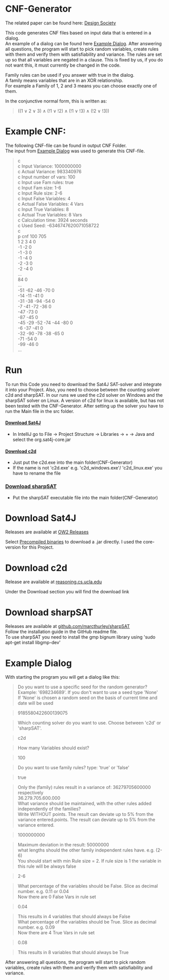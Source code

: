 # CNF-Generator

The related paper can be found here: [Design Society](https://www.designsociety.org/publication/47699/Generation+of+Rule-Based+Variance+Schemes+Towards+a+Data-Driven+Development+of+High-Variant+Product+Portfolios)  

This code generates CNF files based on input data that is entered in a dialog.  
An example of a dialog can be found here [Example Dialog](#example-dialog). 
After answering all questions, the program will start to pick random variables, 
create rules with them and verify them with satisfiability and variance.
The rules are set up so that all variables are negated in a clause.
This is fixed by us, if you do not want this,
it must currently be changed in the code. 

Family rules can be used if you answer with true in the dialog.  
A family means variables that are in an XOR relationship.  
For example a Family of 1, 2 and 3 means you can choose exactly one of them.

In the conjunctive normal form, this is written as:
> ((1 ∨ 2 ∨ 3) ∧ (!1 ∨ !2) ∧ (!1 ∨ !3) ∧ (!2 ∨ !3))

# Example CNF:
The following CNF-file can be found in output CNF Folder.  
The input from [Example Dialog](#example-dialog) was used to generate this CNF-file.
> c  
> c Input Variance: 1000000000  
> c Actual Variance: 983340976  
> c Input number of vars: 100  
> c Input use Fam rules: true  
> c Input Fam size: 1-6  
> c Input Rule size: 2-6  
> c Input False Variables: 4  
> c Actual False Variables: 4 Vars  
> c Input True Variables: 8  
> c Actual True Variables: 8 Vars  
> c Calculation time: 3924 seconds  
> c Used Seed: -6346747620071058722  
> c  
> p cnf 100 705  
> 1 2 3 4 0  
> -1 -2 0  
> -1 -3 0  
> -1 -4 0  
> -2 -3 0  
> -2 -4 0  
> ...  
> 84 0   
> ...  
> -51 -62 -46 -70 0  
> -14 -11 -41 0  
> -31 -38 -94 -54 0  
> -7 -41 -72 -36 0  
> -47 -73 0  
> -87 -45 0  
> -45 -29 -52 -74 -44 -80 0  
> -6 -37 -41 0  
> -32 -90 -78 -38 -65 0  
> -71 -54 0  
> -99 -46 0  
> ...

# Run
To run this Code you need to download the Sat4J SAT-solver and integrate it into your Project.
Also, you need to choose between the counting solver c2d and sharpSAT.
In our runs we used the c2d solver on Windows and the sharpSAT solver on Linux.
A version of c2d for linux is available, but has not been tested with the CNF-Generator.
After setting up the solver you have to run the Main file in the src folder.

#### [Download Sat4J](#download-sat4j-1)
*  In IntelliJ go to File -> Project Structure -> Libraries -> + -> Java and select the org.sat4j-core.jar
#### [Download c2d](#download-c2d)
*  Just put the c2d.exe into the main folder(CNF-Generator)
*  If the name is not 'c2d.exe' e.g. 'c2d_windows.exe'/ 'c2d_linux.exe' you have to rename the file
### [Download sharpSAT](#download-sharpSAT)
* Put the sharpSAT executable file into the main folder(CNF-Generator)

# Download Sat4J

Releases are available at [OW2 Releases](https://gitlab.ow2.org/sat4j/sat4j/-/releases)

Select [Precompiled binaries](https://release.ow2.org/sat4j/) to download a .jar directly. I used the core-version for this Project.

# Download c2d

Release are available at [reasoning.cs.ucla.edu](http://reasoning.cs.ucla.edu/c2d/)

Under the Download section you will find the download link

# Download sharpSAT

Releases are available at [github.com/marcthurley/sharpSAT](https://github.com/marcthurley/sharpSAT)  
Follow the installation guide in the GitHub readme file.  
To use sharpSAT you need to install the gmp bignum library using 'sudo apt-get install libgmp-dev'

# Example Dialog
With starting the program you will get a dialog like this:

> Do you want to use a specific seed for the random generator?  
> Example: '698234689'. If you don't want to use a seed type 'None'  
> If 'None' is chosen a random seed on the basis of current time and date will be used

> 9185580422600139075

> Which counting solver do you want to use. Choose between 'c2d' or 'sharpSAT'.

> c2d

> How many Variables should exist?

> 100

> Do you want to use family rules? type: 'true' or 'false'

> true

> Only the (family) rules result in a variance of: 36279705600000  
> respectively  
> 36.279.705.600.000  
> What variance should be maintained, with the other rules added independently of the families?  
> Write WITHOUT points. The result can deviate up to 5% from the variance entered.points. The result can deviate up to 5% from the variance entered.

> 1000000000

> Maximum deviation in the result: 50000000  
> what lengths should the other family independent rules have. e.g. (2-6)  
> You should start with min Rule size = 2. If rule size is 1 the variable in this rule will be always false

> 2-6

> What percentage of the variables should be False. Slice as decimal number. e.g. 0.11 or 0.04  
> Now there are 0 False Vars in rule set

> 0.04

> This results in 4 variables that should always be False  
> What percentage of the variables should be True. Slice as decimal number. e.g. 0.09  
> Now there are 4 True Vars in rule set

> 0.08

> This results in 8 variables that should always be True

After answering all questions, the program will start to pick random variables, create rules with them and verify them with satisfiability and variance.

